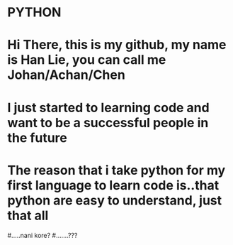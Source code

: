 # PYTHON
# Hi There, this is my github, my name is Han Lie, you can call me Johan/Achan/Chen
# I just started to learning code and want to be a successful people in the future
# The reason that i take python for my first language to learn code is..that python are easy to understand, just that all
#.....nani kore?
#.......???
